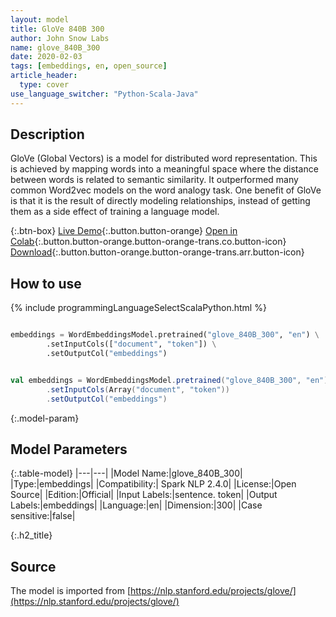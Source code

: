 ```yaml
---
layout: model
title: GloVe 840B 300
author: John Snow Labs
name: glove_840B_300
date: 2020-02-03
tags: [embeddings, en, open_source]
article_header:
  type: cover
use_language_switcher: "Python-Scala-Java"
---
```


## Description
GloVe (Global Vectors) is a model for distributed word representation. This is achieved by mapping words into a meaningful space where the distance between words is related to semantic similarity. It outperformed many common Word2vec models on the word analogy task. One benefit of GloVe is that it is the result of directly modeling relationships, instead of getting them as a side effect of training a language model.

{:.btn-box}
[Live Demo](https://demo.johnsnowlabs.com/public/NER_EN){:.button.button-orange}
[Open in Colab](https://colab.research.google.com/github/JohnSnowLabs/spark-nlp-workshop/blob/master/tutorials/streamlit_notebooks/NER_EN.ipynb){:.button.button-orange.button-orange-trans.co.button-icon}
[Download](https://s3.amazonaws.com/auxdata.johnsnowlabs.com/public/models/glove_840B_300_xx_2.4.0_2.4_1579698926752.zip){:.button.button-orange.button-orange-trans.arr.button-icon}

## How to use 

<div class="tabs-box" markdown="1">

{% include programmingLanguageSelectScalaPython.html %}

```python

embeddings = WordEmbeddingsModel.pretrained("glove_840B_300", "en") \
        .setInputCols(["document", "token"]) \
        .setOutputCol("embeddings")
```

```scala

val embeddings = WordEmbeddingsModel.pretrained("glove_840B_300", "en")
        .setInputCols(Array("document", "token"))
        .setOutputCol("embeddings")
```

</div>

{:.model-param}
## Model Parameters

{:.table-model}
|---|---|
|Model Name:|glove_840B_300|
|Type:|embeddings|
|Compatibility:| Spark NLP 2.4.0|
|License:|Open Source|
|Edition:|Official|
|Input Labels:|sentence. token|
|Output Labels:|embeddings|
|Language:|en|
|Dimension:|300|
|Case sensitive:|false|

{:.h2_title}
## Source
The model is imported from [https://nlp.stanford.edu/projects/glove/](https://nlp.stanford.edu/projects/glove/)